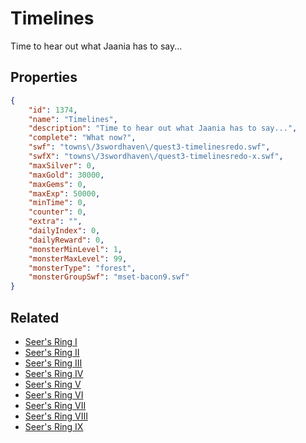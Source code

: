 # Timelines

Time to hear out what Jaania has to say...

## Properties

```json
{
    "id": 1374,
    "name": "Timelines",
    "description": "Time to hear out what Jaania has to say...",
    "complete": "What now?",
    "swf": "towns\/3swordhaven\/quest3-timelinesredo.swf",
    "swfX": "towns\/3swordhaven\/quest3-timelinesredo-x.swf",
    "maxSilver": 0,
    "maxGold": 30000,
    "maxGems": 0,
    "maxExp": 50000,
    "minTime": 0,
    "counter": 0,
    "extra": "",
    "dailyIndex": 0,
    "dailyReward": 0,
    "monsterMinLevel": 1,
    "monsterMaxLevel": 99,
    "monsterType": "forest",
    "monsterGroupSwf": "mset-bacon9.swf"
}
```

## Related

- [Seer's Ring I](../items/16079-seer-s-ring-i.md)
- [Seer's Ring II](../items/16080-seer-s-ring-ii.md)
- [Seer's Ring III](../items/16081-seer-s-ring-iii.md)
- [Seer's Ring IV](../items/16082-seer-s-ring-iv.md)
- [Seer's Ring V](../items/16083-seer-s-ring-v.md)
- [Seer's Ring VI](../items/16084-seer-s-ring-vi.md)
- [Seer's Ring VII](../items/16085-seer-s-ring-vii.md)
- [Seer's Ring VIII](../items/16086-seer-s-ring-viii.md)
- [Seer's Ring IX](../items/21353-seer-s-ring-ix.md)

